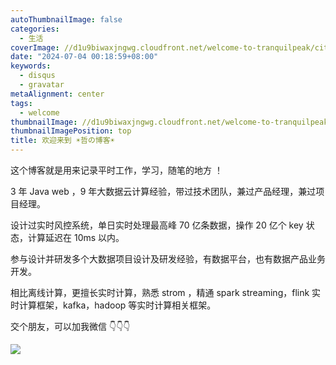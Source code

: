```yaml
---
autoThumbnailImage: false
categories:
  - 生活
coverImage: //d1u9biwaxjngwg.cloudfront.net/welcome-to-tranquilpeak/city.jpg
date: "2024-07-04 00:18:59+08:00"
keywords:
  - disqus
  - gravatar
metaAlignment: center
tags:
  - welcome
thumbnailImage: //d1u9biwaxjngwg.cloudfront.net/welcome-to-tranquilpeak/city-750.jpg
thumbnailImagePosition: top
title: 欢迎来到 ☀️哲の博客☀️
---
```


这个博客就是用来记录平时工作，学习，随笔的地方 ！

3 年 Java web ，9 年大数据云计算经验，带过技术团队，兼过产品经理，兼过项目经理。

设计过实时风控系统，单日实时处理最高峰 70 亿条数据，操作 20 亿个 key 状态，计算延迟在 10ms 以内。

参与设计并研发多个大数据项目设计及研发经验，有数据平台，也有数据产品业务开发。

相比离线计算，更擅长实时计算，熟悉 strom ，精通 spark streaming，flink 实时计算框架，kafka，hadoop 等实时计算相关框架。

交个朋友，可以加我微信 👇👇👇

<!--more-->

![](https://www.azheimage.top/markdown-img-paste-20240703221537635.png?imageMogr2/auto-orient/thumbnail/!420x360r/gravity/Center/crop/500x500/interlace/1/blur/1x0/quality/80|imageslim)
